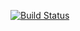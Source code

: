 [![Build Status](https://travis-ci.org/hellojustin/algorithms.svg?branch=master)](https://travis-ci.org/hellojustin/algorithms)
